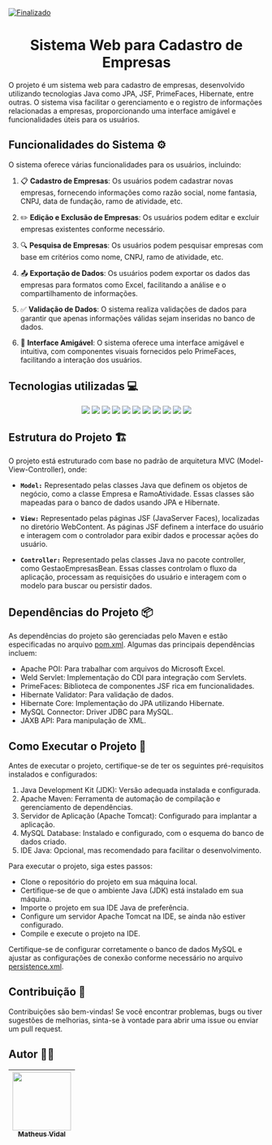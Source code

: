 [![Finalizado](https://img.shields.io/badge/Status-Conclu%C3%ADdo-brightgreen)](https://github.com/imetropoledigital/trabalho-final-matheus-costa-vidal)
<h1 align="center">Sistema Web para Cadastro de Empresas</h1>

O projeto é um sistema web para cadastro de empresas, desenvolvido utilizando tecnologias Java como JPA, JSF, PrimeFaces, Hibernate, entre outras. O sistema visa facilitar o gerenciamento e o registro de informações relacionadas a empresas, proporcionando uma interface amigável e funcionalidades úteis para os usuários.

## Funcionalidades do Sistema ⚙️
O sistema oferece várias funcionalidades para os usuários, incluindo:

1. 📋 **Cadastro de Empresas**: Os usuários podem cadastrar novas empresas, fornecendo informações como razão social, nome fantasia, CNPJ, data de fundação, ramo de atividade, etc.

2. ✏️ **Edição e Exclusão de Empresas**: Os usuários podem editar e excluir empresas existentes conforme necessário.

3. 🔍 **Pesquisa de Empresas**: Os usuários podem pesquisar empresas com base em critérios como nome, CNPJ, ramo de atividade, etc.

4. 📤 **Exportação de Dados**: Os usuários podem exportar os dados das empresas para formatos como Excel, facilitando a análise e o compartilhamento de informações.

5. ✅ **Validação de Dados**: O sistema realiza validações de dados para garantir que apenas informações válidas sejam inseridas no banco de dados.

6. 🎨 **Interface Amigável**: O sistema oferece uma interface amigável e intuitiva, com componentes visuais fornecidos pelo PrimeFaces, facilitando a interação dos usuários.


## Tecnologias utilizadas 💻

<p align='center'> 
    <img src="https://img.shields.io/badge/java-%23ED8B00.svg?style=for-the-badge&logo=openjdk&logoColor=white"/>
    <img src="https://img.shields.io/badge/Apache%20Maven-C71A36?style=for-the-badge&logo=Apache%20Maven&logoColor=white"/>  
    <img src="https://img.shields.io/badge/mysql-4479A1.svg?style=for-the-badge&logo=mysql&logoColor=white"/>
    <img src="https://img.shields.io/badge/apache%20tomcat-%23F8DC75.svg?style=for-the-badge&logo=apache-tomcat&logoColor=black"/>
    <img src="https://img.shields.io/badge/Eclipse-2C2255?style=for-the-badge&logo=eclipse&logoColor=white"/>
    <img src="https://img.shields.io/badge/Hibernate-59666C?style=for-the-badge&logo=Hibernate&logoColor=white"/>
    <img src="https://img.shields.io/badge/JavaServer%20Faces-8A2BE2?style=for-the-badge&logoColor=white"/>
    <img src="https://img.shields.io/badge/Java%20Persistence%20API-FFFACD?style=for-the-badge&logoColor=white"/>
    <img src="https://img.shields.io/badge/PrimeFaces-87CEEB?style=for-the-badge&logoColor=white"/>
    <img src="https://img.shields.io/badge/Contexts%20and%20Dependency%20Injection-98FB98?style=for-the-badge&logoColor=white"/>
    <img src="https://img.shields.io/badge/MVC-DC143C?style=for-the-badge&logoColor=white"/>
</p>    


## Estrutura do Projeto 🏗️
O projeto está estruturado com base no padrão de arquitetura MVC (Model-View-Controller), onde:

- **`Model:`** Representado pelas classes Java que definem os objetos de negócio, como a classe Empresa e RamoAtividade. Essas classes são mapeadas para o banco de dados usando JPA e Hibernate.

- **`View:`** Representado pelas páginas JSF (JavaServer Faces), localizadas no diretório WebContent. As páginas JSF definem a interface do usuário e interagem com o controlador para exibir dados e processar ações do usuário.

- **`Controller:`** Representado pelas classes Java no pacote controller, como GestaoEmpresasBean. Essas classes controlam o fluxo da aplicação, processam as requisições do usuário e interagem com o modelo para buscar ou persistir dados.

## Dependências do Projeto 📦
As dependências do projeto são gerenciadas pelo Maven e estão especificadas no arquivo [pom.xml](pom.xml). Algumas das principais dependências incluem:

- Apache POI: Para trabalhar com arquivos do Microsoft Excel.
- Weld Servlet: Implementação do CDI para integração com Servlets.
- PrimeFaces: Biblioteca de componentes JSF rica em funcionalidades.
- Hibernate Validator: Para validação de dados.
- Hibernate Core: Implementação do JPA utilizando Hibernate.
- MySQL Connector: Driver JDBC para MySQL.
- JAXB API: Para manipulação de XML.

## Como Executar o Projeto 🔧
Antes de executar o projeto, certifique-se de ter os seguintes pré-requisitos instalados e configurados:
1. Java Development Kit (JDK): Versão adequada instalada e configurada.
2. Apache Maven: Ferramenta de automação de compilação e gerenciamento de dependências.
3. Servidor de Aplicação (Apache Tomcat): Configurado para implantar a aplicação.
4. MySQL Database: Instalado e configurado, com o esquema do banco de dados criado.
5. IDE Java: Opcional, mas recomendado para facilitar o desenvolvimento.

Para executar o projeto, siga estes passos:

- Clone o repositório do projeto em sua máquina local.
- Certifique-se de que o ambiente Java (JDK) está instalado em sua máquina.
- Importe o projeto em sua IDE Java de preferência.
- Configure um servidor Apache Tomcat na IDE, se ainda não estiver configurado.
- Compile e execute o projeto na IDE.

Certifique-se de configurar corretamente o banco de dados MySQL e ajustar as configurações de conexão conforme necessário no arquivo [persistence.xml](src/main/resources/META-INF/persistence.xml).

## Contribuição 🤝
Contribuições são bem-vindas! Se você encontrar problemas, bugs ou tiver sugestões de melhorias, sinta-se à vontade para abrir uma issue ou enviar um pull request.

## Autor 🧑‍💻

| [<img src="https://avatars.githubusercontent.com/u/102569695?s=400&u=f20bbb53cc46ec2bae01f8d60a28492bfdccbdd5&v=4" width=115><br><sub>Matheus Vidal</sub>](https://github.com/matheusvidal21) |
| :---: | 
